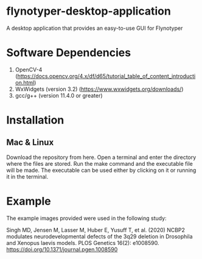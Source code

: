 # flynotyper-desktop-application
A desktop application that provides an easy-to-use GUI for Flynotyper

# Software Dependencies
1. OpenCV-4 (https://docs.opencv.org/4.x/df/d65/tutorial_table_of_content_introduction.html)
2. WxWidgets (version 3.2) (https://www.wxwidgets.org/downloads/)
3. gcc/g++ (version 11.4.0 or greater)

# Installation
## Mac & Linux
Download the repository from here. Open a terminal and enter the directory where the files are stored. Run the make command and the executable file will be made. The executable can be used either by clicking on it or running it in the terminal.

# Example
The example images provided were used in the following study:

Singh MD, Jensen M, Lasser M, Huber E, Yusuff T, et al. (2020) NCBP2 modulates neurodevelopmental defects of the 3q29 deletion in Drosophila and Xenopus laevis models. PLOS Genetics 16(2): e1008590. https://doi.org/10.1371/journal.pgen.1008590
